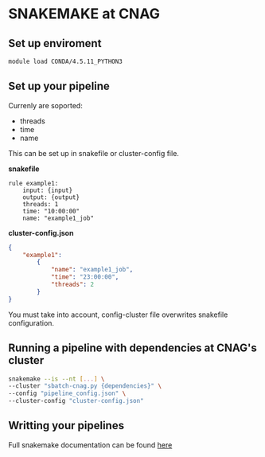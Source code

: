 # SNAKEMAKE at CNAG

## Set up enviroment

```bash
module load CONDA/4.5.11_PYTHON3
```

## Set up your pipeline 
Currenly are soported:
- threads
- time
- name
  
This can be set up in snakefile or cluster-config file.

**snakefile**
```
rule example1:
    input: {input}
    output: {output}
    threads: 1
    time: "10:00:00"
    name: "example1_job"
```

**cluster-config.json**

```json
{
    "example1":
        {
            "name": "example1_job",
            "time": "23:00:00",
            "threads": 2
        }
}

```

You must take into account, config-cluster file overwrites snakefile configuration. 

## Running a pipeline with dependencies at CNAG's cluster

```bash
snakemake --is --nt [...] \
--cluster "sbatch-cnag.py {dependencies}" \
--config "pipeline_config.json" \
--cluster-config "cluster-config.json"
```

## Writting your pipelines
Full snakemake documentation can be found [here](https://snakemake.readthedocs.io/en/stable/)